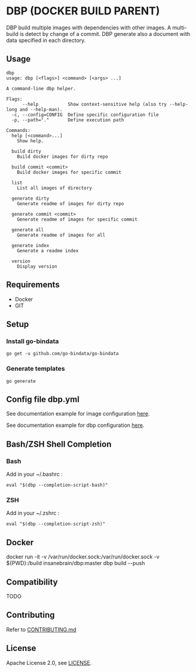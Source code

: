 # DBP (DOCKER BUILD PARENT)
DBP build multiple images with dependencies with other images. A multi-build is detect by change of a commit.
DBP generate also a document with data specified in each directory.

## Usage
```help
dbp
usage: dbp [<flags>] <command> [<args> ...]

A command-line dbp helper.

Flags:
      --help           Show context-sensitive help (also try --help-long and --help-man).
  -c, --config=CONFIG  Define specific configuration file
  -p, --path="."       Define execution path

Commands:
  help [<command>...]
    Show help.

  build dirty
    Build docker images for dirty repo

  build commit <commit>
    Build docker images for specific commit

  list
    List all images of directory

  generate dirty
    Generate readme of images for dirty repo

  generate commit <commit>
    Generate readme of images for specific commit

  generate all
    Generate readme of images for all

  generate index
    Generate a readme index

  version
    Display version
```
## Requirements

* Docker
* GIT

## Setup

### Install go-bindata

```
go get -u github.com/go-bindata/go-bindata
```

### Generate templates

```
go generate
```

## Config file dbp.yml
See documentation example for image configuration [here](doc/examples/dbp.yml).

See documentation example for dbp configuration [here](doc/examples/config.yml).

## Bash/ZSH Shell Completion

### Bash

Add in your ~/.bashrc :
```
eval "$(dbp --completion-script-bash)"
```

### ZSH

Add in your ~/.zshrc :
```
eval "$(dbp --completion-script-zsh)"
```

## Docker

docker run -it -v /var/run/docker.sock:/var/run/docker.sock -v ${PWD}:/build insanebrain/dbp:master dbp build --push

## Compatibility
TODO

## Contributing

Refer to [CONTRIBUTING.md](CONTRIBUTING.md)

## License

Apache License 2.0, see [LICENSE](LICENSE.md).
